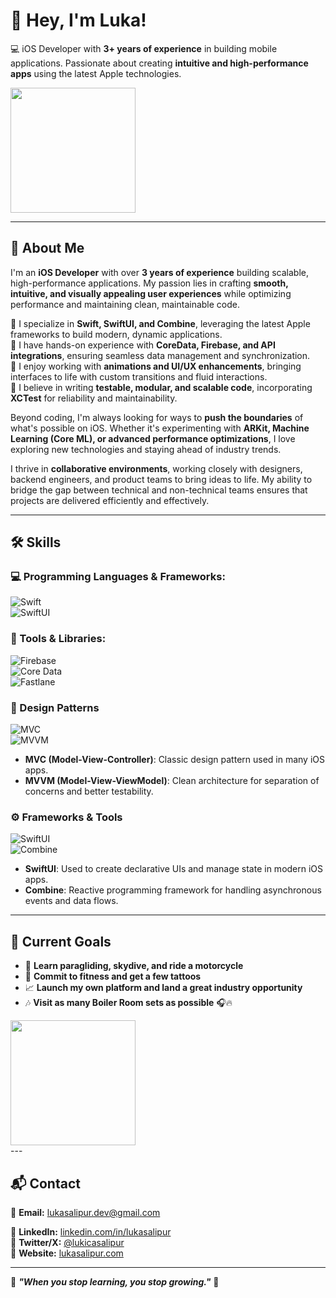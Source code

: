 # 👋 Hey, I'm Luka!  



💻 iOS Developer with **3+ years of experience** in building mobile applications. Passionate about creating **intuitive and high-performance apps** using the latest Apple technologies.  
<div align="left">
  <img src="https://i.gifer.com/S0S.gif" width="200"/>
</div>



---

## 🚀 About Me  

I'm an **iOS Developer** with over **3 years of experience** building scalable, high-performance applications. My passion lies in crafting **smooth, intuitive, and visually appealing user experiences** while optimizing performance and maintaining clean, maintainable code.  

🔹 I specialize in **Swift, SwiftUI, and Combine**, leveraging the latest Apple frameworks to build modern, dynamic applications.  
🔹 I have hands-on experience with **CoreData, Firebase, and API integrations**, ensuring seamless data management and synchronization.  
🔹 I enjoy working with **animations and UI/UX enhancements**, bringing interfaces to life with custom transitions and fluid interactions.  
🔹 I believe in writing **testable, modular, and scalable code**, incorporating **XCTest** for reliability and maintainability.  

Beyond coding, I'm always looking for ways to **push the boundaries** of what's possible on iOS. Whether it's experimenting with **ARKit, Machine Learning (Core ML), or advanced performance optimizations**, I love exploring new technologies and staying ahead of industry trends.  

I thrive in **collaborative environments**, working closely with designers, backend engineers, and product teams to bring ideas to life. My ability to bridge the gap between technical and non-technical teams ensures that projects are delivered efficiently and effectively.  

---

## 🛠️ Skills

### 💻 Programming Languages & Frameworks:
![Swift](https://img.shields.io/badge/Swift-FA7343?style=flat-square&logo=swift&logoColor=white)  
![SwiftUI](https://img.shields.io/badge/SwiftUI-007ACC?style=flat-square&logo=swift&logoColor=white)  

### 🔧 Tools & Libraries:
![Firebase](https://img.shields.io/badge/Firebase-FFCA28?style=flat-square&logo=firebase&logoColor=black)  
![Core Data](https://img.shields.io/badge/CoreData-6E6E6E?style=flat-square)  
![Fastlane](https://img.shields.io/badge/Fastlane-00C7B7?style=flat-square&logo=fastlane&logoColor=white)  

### 🎨 Design Patterns  
![MVC](https://img.shields.io/badge/MVC-6E6E6E?style=flat-square)  
![MVVM](https://img.shields.io/badge/MVVM-FF4081?style=flat-square)  
- **MVC (Model-View-Controller)**: Classic design pattern used in many iOS apps.  
- **MVVM (Model-View-ViewModel)**: Clean architecture for separation of concerns and better testability.

### ⚙️ Frameworks & Tools  
![SwiftUI](https://img.shields.io/badge/SwiftUI-007ACC?style=flat-square&logo=swift&logoColor=white)  
![Combine](https://img.shields.io/badge/Combine-1E88E5?style=flat-square&logo=swift&logoColor=white)  
- **SwiftUI**: Used to create declarative UIs and manage state in modern iOS apps.  
- **Combine**: Reactive programming framework for handling asynchronous events and data flows.

---

## 📌 Current Goals  

- 🛫 **Learn paragliding, skydive, and ride a motorcycle**  
- 💪 **Commit to fitness and get a few tattoos**  
- 📈 **Launch my own platform and land a great industry opportunity**  
- 🎶 **Visit as many Boiler Room sets as possible** 🎧🔥  


<div align="left">
  <img src="https://i.gifer.com/ICU.gif" width="200"/>
</div>
---

## 📬 Contact  

📧 **Email:** lukasalipur.dev@gmail.com 

💼 **LinkedIn:** [linkedin.com/in/lukasalipur](https://linkedin.com/in/lukasalipur)  
📱 **Twitter/X:** [@lukicasalipur](https://twitter.com/lukicasalipur)  
🔗 **Website:** [lukasalipur.com](https://lukasalipur.com) 

---

🔹 **_"When you stop learning, you stop growing."_** 🚀  
